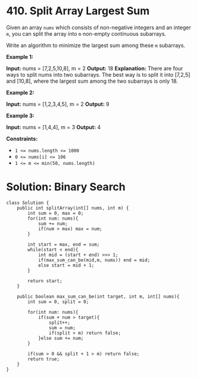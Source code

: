 # 410. Split Array Largest Sum
Given an array  `nums`  which consists of non-negative integers and an integer  `m`, you can split the array into  `m`  non-empty continuous subarrays.

Write an algorithm to minimize the largest sum among these  `m`  subarrays.

**Example 1:**

**Input:** nums = [7,2,5,10,8], m = 2
**Output:** 18
**Explanation:**
There are four ways to split nums into two subarrays.
The best way is to split it into [7,2,5] and [10,8],
where the largest sum among the two subarrays is only 18.

**Example 2:**

**Input:** nums = [1,2,3,4,5], m = 2
**Output:** 9

**Example 3:**

**Input:** nums = [1,4,4], m = 3
**Output:** 4

**Constraints:**

-   `1 <= nums.length <= 1000`
-   `0 <= nums[i] <= 106`
-   `1 <= m <= min(50, nums.length)`

# Solution: Binary Search
```
class Solution {
    public int splitArray(int[] nums, int m) {
        int sum = 0, max = 0;
        for(int num: nums){
            sum += num;
            if(num > max) max = num;
        }
        
        int start = max, end = sum;
        while(start < end){
            int mid = (start + end) >>> 1;
            if(max_sum_can_be(mid,m, nums)) end = mid;
            else start = mid + 1;
        }
        
        return start;
    }
    
    public boolean max_sum_can_be(int target, int m, int[] nums){
        int sum = 0, split = 0;
        
        for(int num: nums){
            if(sum + num > target){
                split++;
                sum = num;
                if(split > m) return false;
            }else sum += num;
        }
        
        if(sum > 0 && split + 1 > m) return false;
        return true;
    }
}
```
